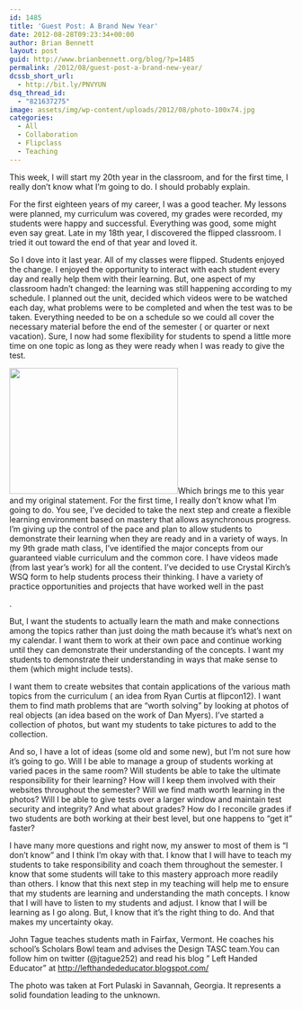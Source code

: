 ```yaml
---
id: 1485
title: 'Guest Post: A Brand New Year'
date: 2012-08-28T09:23:34+00:00
author: Brian Bennett
layout: post
guid: http://www.brianbennett.org/blog/?p=1485
permalink: /2012/08/guest-post-a-brand-new-year/
dcssb_short_url:
  - http://bit.ly/PNVYUN
dsq_thread_id:
  - "821637275"
image: assets/img/wp-content/uploads/2012/08/photo-100x74.jpg
categories:
  - All
  - Collaboration
  - Flipclass
  - Teaching
---
```

This week, I will start my 20th year in the classroom, and for the first time, I really don&#8217;t know what I&#8217;m going to do. I should probably explain.

For the first eighteen years of my career, I was a good teacher. My lessons were planned, my curriculum was covered, my grades were recorded, my students were happy and successful. Everything was good, some might even say great. Late in my 18th year, I discovered the flipped classroom. I tried it out toward the end of that year and loved it.

So I dove into it last year. All of my classes were flipped. Students enjoyed the change. I enjoyed the opportunity to interact with each student every day and really help them with their learning. But, one aspect of my classroom hadn&#8217;t changed: the learning was still happening according to my schedule. I planned out the unit, decided which videos were to be watched each day, what problems were to be completed and when the test was to be taken. Everything needed to be on a schedule so we could all cover the necessary material before the end of the semester ( or quarter or next vacation). Sure, I now had some flexibility for students to spend a little more time on one topic as long as they were ready when I was ready to give the test.

[<img class="alignright size-medium wp-image-1491" title="Unknown" src="http://blog.ohheybrian.com/wp-content/uploads/2012/08/photo-300x224.jpg" alt="" width="300" height="224" srcset="https://blog.ohheybrian.com/wp-content/uploads/2012/08/photo-300x224.jpg 300w, https://blog.ohheybrian.com/wp-content/uploads/2012/08/photo-1024x764.jpg 1024w, https://blog.ohheybrian.com/wp-content/uploads/2012/08/photo-100x74.jpg 100w, https://blog.ohheybrian.com/wp-content/uploads/2012/08/photo.jpg 1296w" sizes="(max-width: 300px) 100vw, 300px" />](http://blog.ohheybrian.com/wp-content/uploads/2012/08/photo.jpg)Which brings me to this year and my original statement. For the first time, I really don&#8217;t know what I&#8217;m going to do. You see, I&#8217;ve decided to take the next step and create a flexible learning environment based on mastery that allows asynchronous progress. I&#8217;m giving up the control of the pace and plan to allow students to demonstrate their learning when they are ready and in a variety of ways. In my 9th grade math class, I&#8217;ve identified the major concepts from our guaranteed viable curriculum and the common core. I have videos made (from last year&#8217;s work) for all the content. I&#8217;ve decided to use Crystal Kirch&#8217;s WSQ form to help students process their thinking. I have a variety of practice opportunities and projects that have worked well in the past

.

But, I want the students to actually learn the math and make connections among the topics rather than just doing the math because it&#8217;s what&#8217;s next on my calendar. I want them to work at their own pace and continue working until they can demonstrate their understanding of the concepts. I want my students to demonstrate their understanding in ways that make sense to them (which might include tests).

I want them to create websites that contain applications of the various math topics from the curriculum ( an idea from Ryan Curtis at flipcon12). I want them to find math problems that are &#8220;worth solving&#8221; by looking at photos of real objects (an idea based on the work of Dan Myers). I&#8217;ve started a collection of photos, but want my students to take pictures to add to the collection.

And so, I have a lot of ideas (some old and some new), but I&#8217;m not sure how it&#8217;s going to go. Will I be able to manage a group of students working at varied paces in the same room? Will students be able to take the ultimate responsibility for their learning? How will I keep them involved with their websites throughout the semester? Will we find math worth learning in the photos? Will I be able to give tests over a larger window and maintain test security and integrity? And what about grades? How do I reconcile grades if two students are both working at their best level, but one happens to &#8220;get it&#8221; faster?

I have many more questions and right now, my answer to most of them is &#8220;I don&#8217;t know&#8221; and I think I&#8217;m okay with that. I know that I will have to teach my students to take responsibility and coach them throughout the semester. I know that some students will take to this mastery approach more readily than others. I know that this next step in my teaching will help me to ensure that my students are learning and understanding the math concepts. I know that I will have to listen to my students and adjust. I know that I will be learning as I go along. But, I know that it&#8217;s the right thing to do. And that makes my uncertainty okay.

John Tague teaches students math in Fairfax, Vermont. He coaches his school&#8217;s Scholars Bowl team and advises the Design TASC team.You can follow him on twitter (@jtague252) and read his blog &#8221; Left Handed Educator&#8221; at http://lefthandededucator.blogspot.com/

The photo was taken at Fort Pulaski in Savannah, Georgia. It represents a solid foundation leading to the unknown.
